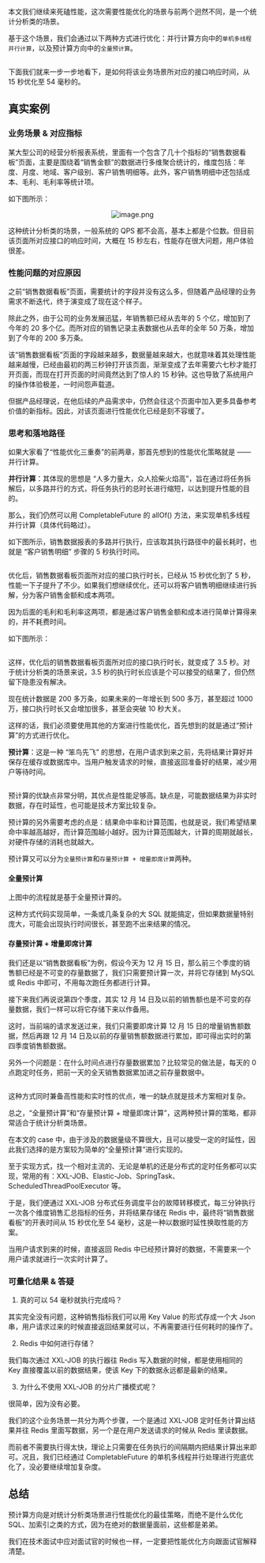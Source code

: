 本文我们继续来死磕性能，这次需要性能优化的场景与前两个迥然不同，是一个统计分析类的场景。

基于这个场景，我们会通过以下两种方式进行优化：并行计算方向中的`单机多线程并行计算`，以及预计算方向中的`全量预计算`。

<p align=center><img src="https://p3-juejin.byteimg.com/tos-cn-i-k3u1fbpfcp/fad1ca068cec4165937126365c293443~tplv-k3u1fbpfcp-jj-mark:0:0:0:0:q75.image#?w=720&h=314&s=82924&e=png&b=fefbfb" alt=""  /></p>


下面我们就来一步一步地看下，是如何将该业务场景所对应的接口响应时间，从 15 秒优化至 54 毫秒的。



## 真实案例

### 业务场景 & 对应指标

某大型公司的经营分析报表系统，里面有一个包含了几十个指标的“销售数据看板”页面，主要是围绕着“销售金额”的数据进行多维聚合统计的，维度包括：年度、月度、地域、客户级别、客户销售明细等。此外，客户销售明细中还包括成本、毛利、毛利率等统计项。

如下图所示：


<p align=center><img src="https://p1-juejin.byteimg.com/tos-cn-i-k3u1fbpfcp/0c6f2987887847a9bacc6cdec034521f~tplv-k3u1fbpfcp-jj-mark:0:0:0:0:q75.image#?w=1139&h=659&s=151861&e=png&b=f8f8f8" alt="image.png"  /></p>



这种统计分析类的场景，一般系统的 QPS 都不会高，基本上都是个位数。但目前该页面所对应接口的响应时间，大概在 15 秒左右，性能存在很大问题，用户体验很差。



### 性能问题的对应原因

之前“销售数据看板”页面，需要统计的字段并没有这么多，但随着产品经理的业务需求不断迭代，终于演变成了现在这个样子。

除此之外，由于公司的业务发展迅猛，年销售额已经从去年的 5 个亿，增加到了今年的 20 多个亿。而所对应的销售记录主表数据也从去年的全年 50 万条，增加到了今年的 200 多万条。

该“销售数据看板”页面的字段越来越多，数据量越来越大，也就意味着其处理性能越来越慢，已经由最初的两三秒钟打开该页面，渐渐变成了去年需要六七秒才能打开页面，而现在打开页面的时间竟然达到了惊人的 15 秒钟。这也导致了系统用户的操作体验极差，一时间怨声载道。

但据产品经理说，在他后续的产品需求中，仍然会往这个页面中加入更多具备参考价值的新指标。因此，对该页面进行性能优化已经是刻不容缓了。





### 思考和落地路径

如果大家看了“性能优化三重奏”的前两章，那首先想到的性能优化策略就是 —— 并行计算。

**并行计算**：其体现的思想是 “人多力量大，众人拾柴火焰高”，旨在通过将任务拆解后，以多路并行的方式，将任务执行的总时长进行缩短，以达到提升性能的目的。

那么，我们仍然可以用 CompletableFuture 的 allOf() 方法，来实现单机多线程并行计算（具体代码略过）。

如下图所示，销售数据报表的多路并行执行，应该取其执行路径中的最长耗时，也就是 “客户销售明细” 步骤的 5 秒执行时间。

<p align=center><img src="https://p3-juejin.byteimg.com/tos-cn-i-k3u1fbpfcp/d5e1d4c665024d74b0279fdba258764c~tplv-k3u1fbpfcp-jj-mark:0:0:0:0:q75.image#?w=560&h=340&s=43368&e=png&b=fefefe" alt=""  /></p>



优化后，销售数据看板页面所对应的接口执行时长，已经从 15 秒优化到了 5 秒，性能一下子提升了不少。如果我们想继续优化，还可以将客户销售明细继续进行拆解，分为客户销售金额和成本两项。

因为后面的毛利和毛利率这两项，都是通过客户销售金额和成本进行简单计算得来的，并不耗费时间。

如下图所示：

<p align=center><img src="https://p3-juejin.byteimg.com/tos-cn-i-k3u1fbpfcp/1faf1509a6374fd4ba77caca6c2d5b94~tplv-k3u1fbpfcp-jj-mark:0:0:0:0:q75.image#?w=554&h=392&s=56699&e=png&b=fefefe" alt=""  /></p>



这样，优化后的销售数据看板页面所对应的接口执行时长，就变成了 3.5 秒。对于统计分析类的场景来说，3.5 秒的执行时长应该是个可以接受的结果了，但仍然留下隐患没有解决。

现在统计数据是 200 多万条，如果未来的一年增长到 500 多万，甚至超过 1000 万，接口执行时长又会增加很多，甚至会突破 10 秒大关。

这样的话，我们必须要使用其他的方案进行性能优化，首先想到的就是通过“预计算”的方式进行优化。

**预计算**：这是一种 “笨鸟先飞” 的思想，在用户请求到来之前，先将结果计算好并保存在缓存或数据库中。当用户触发请求的时候，直接返回准备好的结果，减少用户等待时间。

<p align=center><img src="https://p3-juejin.byteimg.com/tos-cn-i-k3u1fbpfcp/b6cc274e704a4fe8bb2b95ceed089399~tplv-k3u1fbpfcp-jj-mark:0:0:0:0:q75.image#?w=654&h=406&s=85675&e=png&b=ffffff" alt=""  /></p>


预计算的优缺点非常分明，其优点是性能足够高。缺点是，可能数据结果为非实时数据，存在时延性，也可能是技术方案比较复杂。

预计算的另外需要考虑的点是：结果命中率和计算范围，也就是说，我们希望结果命中率越高越好，而计算范围越小越好。因为计算范围越大，计算的周期就越长，对硬件存储的消耗也就越大。

预计算又可以分为`全量预计算`和`存量预计算 + 增量即席计算`两种。

#### 全量预计算

上图中的流程就是基于全量预计算的。

这种方式代码实现简单，一条或几条复杂的大 SQL 就能搞定，但如果数据量特别庞大，可能会出现执行时间很长，甚至跑不出来结果的情况。

#### 存量预计算 + 增量即席计算

我们还是以“销售数据看板”为例，假设今天为 12 月 15 日，那么前三个季度的销售额已经是不可变的存量数据了，我们只需要预计算一次，并将它存储到 MySQL 或 Redis 中即可，不用每次跑任务都进行计算。

接下来我们再说说第四个季度，其实 12 月 14 日及以前的销售额也是不可变的存量数据，我们一样可以将它存储下来以作备用。

这时，当前端的请求发送过来，我们只需要即席计算 12 月 15 日的增量销售额数据，然后再跟 12 月 14 日及以前的存量销售额数据进行累加，即可得出实时的第四季度销售额数据。

另外一个问题是：在什么时间点进行存量数据累加？比较常见的做法是，每天的 0 点跑定时任务，把前一天的全天销售数据累加进之前存量数据中。

<p align=center><img src="https://p3-juejin.byteimg.com/tos-cn-i-k3u1fbpfcp/1682db1e3d544e348795542c8d7ffedd~tplv-k3u1fbpfcp-jj-mark:0:0:0:0:q75.image#?w=652&h=396&s=29720&e=webp&b=fefefe" alt=""  /></p>



这种方式同时兼备高性能和实时性的优点，唯一的缺点就是技术方案相对复杂。
  

总之，“全量预计算”和“存量预计算 + 增量即席计算”，这两种预计算的策略，都非常适合于统计分析类场景。


在本文的 case 中，由于涉及的数据量级不算很大，且可以接受一定的时延性，因此我们选择的是方案较为简单的“全量预计算”进行实现的。

至于实现方式，找一个相对主流的、无论是单机的还是分布式的定时任务都可以实现，常用的有：XXL-JOB、Elastic-Job、SpringTask、ScheduledThreadPoolExecutor 等。

于是，我们便通过 XXL-JOB 分布式任务调度平台的故障转移模式，每三分钟执⾏⼀次各个维度销售汇总指标的任务，并将结果存储在 Redis 中，最终将“销售数据看板”的开表时间从 15 秒优化至 54 毫秒，这是一种以数据时延性换取性能的方案。

当用户请求到来的时候，直接返回 Redis 中已经预计算好的数据，不需要来一个用户请求就进行一次实时计算了。

### 可量化结果 & 答疑

1. 真的可以 54 毫秒就执行完成吗？

其实完全没有问题，这种销售指标我们可以用 Key Value 的形式存成一个大 Json 串，用户请求过来的时候直接返回结果就可以，不再需要进行任何耗时的操作了。

2. Redis 中如何进行存储？

我们每次通过 XXL-JOB 的执行器往 Redis 写入数据的时候，都是使用相同的 Key 直接覆盖以前的数据结果，使该 Key 下的数据永远都是最新的结果。

3. 为什么不使用 XXL-JOB 的分片广播模式呢？

很简单，因为没有必要。

我们的这个业务场景一共分为两个步骤，一个是通过 XXL-JOB 定时任务计算出结果并往 Redis 里面写数据，另一个是在用户发送请求的时候从 Redis 里读数据。

而前者不需要执行得太快，理论上只需要在任务执行的间隔期内把结果计算出来即可。况且，我们已经通过 CompletableFuture 的单机多线程并行处理进行兜底优化了，没必要继续增加复杂度。




## 总结

预计算方向是对统计分析类场景进行性能优化的最佳策略，而绝不是什么优化 SQL、加索引之类的方式，因为在绝对的数据量面前，这些都是弟弟。

我们在技术面试中应对面试官的时候也一样，一定要把性能优化方向跟面试官解释清楚。